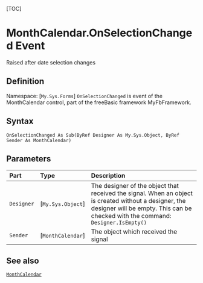 [TOC]
# MonthCalendar.OnSelectionChanged Event
Raised after date selection changes
## Definition
Namespace: [`My.Sys.Forms`]
`OnSelectionChanged` is event of the MonthCalendar control, part of the freeBasic framework MyFbFramework.
## Syntax
```freeBasic
OnSelectionChanged As Sub(ByRef Designer As My.Sys.Object, ByRef Sender As MonthCalendar)
```

## Parameters

|Part|Type|Description|
| :------------ | :------------ | :------------ |
|`Designer`|[`My.Sys.Object`]|The designer of the object that received the signal. When an object is created without a designer, the designer will be empty. This can be checked with the command: `Designer.IsEmpty()`|
|`Sender`|[`MonthCalendar`]|The object which received the signal|

## See also
[`MonthCalendar`](MonthCalendar.md)

